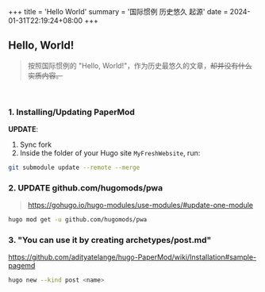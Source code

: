 +++
title = 'Hello World'
summary = '国际惯例 历史悠久 起源'
date = 2024-01-31T22:19:24+08:00
+++

## Hello, World!  
> 按照国际惯例的 "Hello, World!"，作为历史最悠久的文章，~~却并没有什么实质内容。~~

<br />

### 1. Installing/Updating PaperMod  
**UPDATE**:  
1. Sync fork
2. Inside the folder of your Hugo site `MyFreshWebsite`, run:  
```bash
git submodule update --remote --merge
```  
### 2. UPDATE github.com/hugomods/pwa  
> https://gohugo.io/hugo-modules/use-modules/#update-one-module  
```bash
hugo mod get -u github.com/hugomods/pwa
```  
### 3. "You can use it by creating archetypes/post.md"
https://github.com/adityatelange/hugo-PaperMod/wiki/Installation#sample-pagemd
```bash
hugo new --kind post <name>
```
